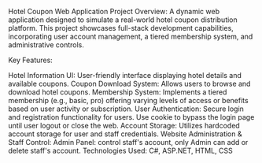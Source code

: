 Hotel Coupon Web Application Project Overview: A dynamic web application designed to simulate a real-world hotel coupon distribution platform. This project showcases full-stack development capabilities, incorporating user account management, a tiered membership system, and administrative controls.

Key Features:

Hotel Information UI: User-friendly interface displaying hotel details and available coupons. Coupon Download System: Allows users to browse and download hotel coupons. Membership System: Implements a tiered membership (e.g., basic, pro) offering varying levels of access or benefits based on user activity or subscription. User Authentication: Secure login and registration functionality for users. Use cookie to bypass the login page until user logout or close the web. Account Storage: Utilizes hardcoded account storage for user and staff credentials. Website Administration & Staff Control: Admin Panel: control staff's account, only Admin can add or delete staff's account. Technologies Used: C#, ASP.NET, HTML, CSS

